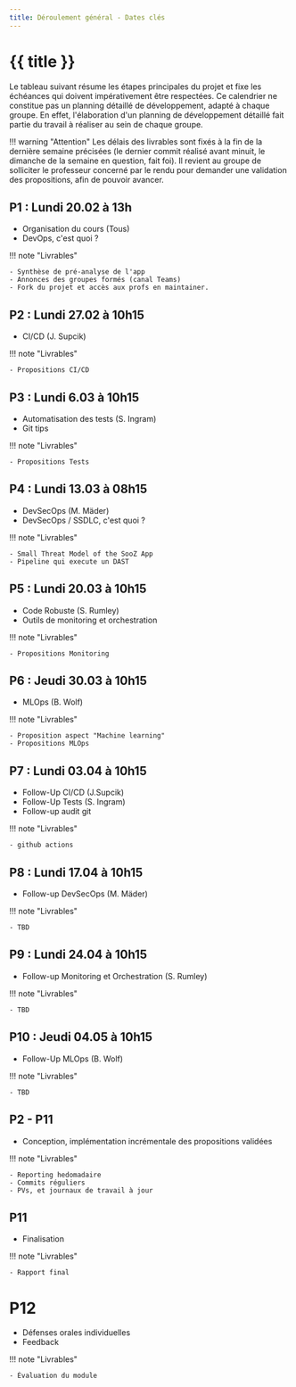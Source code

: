 ```yaml
---
title: Déroulement général - Dates clés
---
```


# {{ title }}

Le tableau suivant résume les étapes principales du projet et fixe les échéances qui doivent impérativement
être respectées. Ce calendrier ne constitue pas un planning détaillé de développement, adapté à chaque
groupe. En effet, l'élaboration d'un planning de développement détaillé fait partie du travail à réaliser
au sein de chaque groupe.

!!! warning "Attention"
    Les délais des livrables sont fixés à la fin de la dernière semaine précisées (le dernier commit
    réalisé avant minuit, le dimanche de la semaine en question, fait foi). Il revient au groupe de solliciter le
    professeur concerné par le rendu pour demander une validation des propositions, afin de pouvoir avancer.

## P1 : Lundi 20.02 à 13h

- Organisation du cours (Tous)
- DevOps, c'est quoi ?

!!! note "Livrables"
    
    - Synthèse de pré-analyse de l'app
    - Annonces des groupes formés (canal Teams)
    - Fork du projet et accès aux profs en maintainer.

## P2 : Lundi 27.02 à 10h15

- CI/CD  (J. Supcik)

!!! note "Livrables"

    - Propositions CI/CD

## P3 : Lundi 6.03 à 10h15

- Automatisation des tests (S. Ingram)
- Git tips

!!! note "Livrables"
    
    - Propositions Tests

## P4 : Lundi 13.03 à 08h15

- DevSecOps  (M. Mäder)
- DevSecOps / SSDLC, c'est quoi ?

!!! note "Livrables"

    - Small Threat Model of the SooZ App
    - Pipeline qui execute un DAST


## P5 : Lundi 20.03 à 10h15

- Code Robuste (S. Rumley)
- Outils de monitoring et orchestration  

!!! note "Livrables"

    - Propositions Monitoring


## P6 : Jeudi 30.03 à 10h15

- MLOps  (B. Wolf)

!!! note "Livrables"

    - Proposition aspect "Machine learning"
    - Propositions MLOps

## P7 : Lundi 03.04 à 10h15

- Follow-Up CI/CD (J.Supcik) 
- Follow-Up Tests (S. Ingram) 
- Follow-up audit git

!!! note "Livrables"
    
    - github actions

## P8 : Lundi 17.04 à 10h15

- Follow-up DevSecOps (M. Mäder)

!!! note "Livrables"
    
    - TBD


## P9 : Lundi 24.04 à 10h15

- Follow-up Monitoring et Orchestration  (S. Rumley)

!!! note "Livrables"
    
    - TBD

## P10 : Jeudi 04.05 à 10h15 

- Follow-Up  MLOps  (B. Wolf)

!!! note "Livrables"
    
    - TBD

## P2 - P11

- Conception, implémentation incrémentale des propositions validées

!!! note "Livrables"
    
    - Reporting hedomadaire
    - Commits réguliers
    - PVs, et journaux de travail à jour

## P11

- Finalisation

!!! note "Livrables"
    
    - Rapport final

# P12

- Défenses orales individuelles
- Feedback

!!! note "Livrables"
    
    - Évaluation du module 




